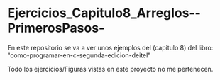 # Ejercicios_Capitulo8_Arreglos--PrimerosPasos-

En este repositorio se va a ver unos ejemplos del (capitulo 8) del libro: "como-programar-en-c-segunda-edicion-deitel"

Todo los ejercicios/Figuras vistas en este proyecto no me pertenecen.
